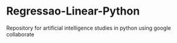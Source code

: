 # Regressao-Linear-Python

Repository for artificial intelligence studies in python
using google collaborate
